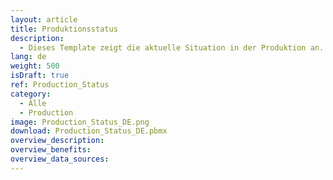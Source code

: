 ```yaml
---
layout: article
title: Produktionsstatus
description: 
  - Dieses Template zeigt die aktuelle Situation in der Produktion an.
lang: de
weight: 500
isDraft: true
ref: Production_Status
category:
  - Alle
  - Production
image: Production_Status_DE.png
download: Production_Status_DE.pbmx
overview_description:
overview_benefits:
overview_data_sources:
---
```

